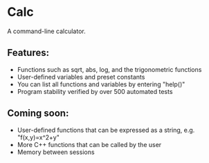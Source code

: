# Calc

A command-line calculator.

## Features:
- Functions such as sqrt, abs, log, and the trigonometric functions
- User-defined variables and preset constants
- You can list all functions and variables by entering "help()"
- Program stability verified by over 500 automated tests

## Coming soon:
- User-defined functions that can be expressed as a string, e.g. "f(x,y)=x^2+y"
- More C++ functions that can be called by the user
- Memory between sessions
